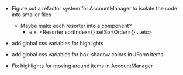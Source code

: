 -   Figure out a refactor system for AccountManager to isolate the code into smaller files
    -   Maybe make each resorter into a component?
        -   e.x. <Resorter sortIndex={} setSortOrder={} ...etc>
-   add global css variables for highlights
-   add global css variables for box-shadow colors in JForm items

-   Fix highlights for moving around items in AccountManager
